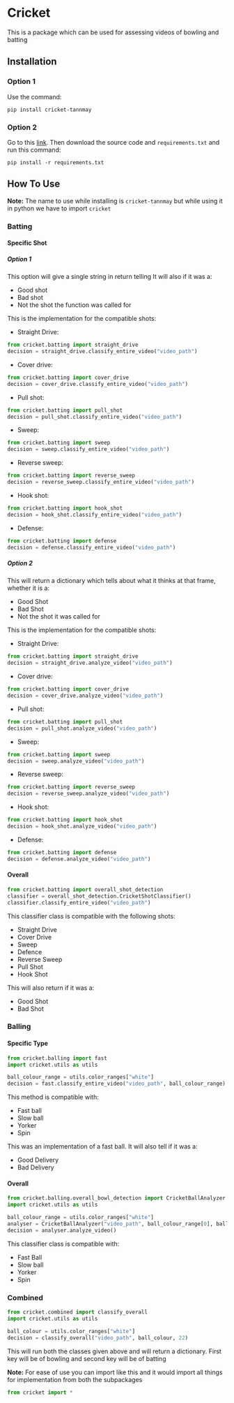 # Cricket
This is a package which can be used for assessing videos of bowling and batting

## Installation
### Option 1
Use the command:
```commandline
pip install cricket-tannmay
```

### Option 2
Go to this [link](https://github.com/tannmaycoding/Cricket "The link for cricket github repository"). Then download the source code and `requirements.txt` and run this command:
```commandline
pip install -r requirements.txt
```

## How To Use
**Note:** The name to use while installing is `cricket-tannmay` but while using it in python we have to import `cricket` 
### Batting
#### Specific Shot
##### Option 1

This option will give a single string in return telling It will also if it was a:
- Good shot
- Bad shot
- Not the shot the function was called for

This is the implementation for the compatible shots: 
- Straight Drive:
```python
from cricket.batting import straight_drive
decision = straight_drive.classify_entire_video("video_path")
```
- Cover drive:
```python
from cricket.batting import cover_drive
decision = cover_drive.classify_entire_video("video_path")
```
- Pull shot:
```python
from cricket.batting import pull_shot
decision = pull_shot.classify_entire_video("video_path")
```
- Sweep:
```python
from cricket.batting import sweep
decision = sweep.classify_entire_video("video_path")
```
- Reverse sweep:
```python
from cricket.batting import reverse_sweep
decision = reverse_sweep.classify_entire_video("video_path")
```
- Hook shot:
```python
from cricket.batting import hook_shot
decision = hook_shot.classify_entire_video("video_path")
```
- Defense:
```python
from cricket.batting import defense
decision = defense.classify_entire_video("video_path")
```

##### Option 2
This will return a dictionary which tells about what it thinks at that frame, whether it is a:
- Good Shot
- Bad Shot
- Not the shot it was called for

This is the implementation for the compatible shots:
- Straight Drive:
```python
from cricket.batting import straight_drive
decision = straight_drive.analyze_video("video_path")
```
- Cover drive:
```python
from cricket.batting import cover_drive
decision = cover_drive.analyze_video("video_path")
```
- Pull shot:
```python
from cricket.batting import pull_shot
decision = pull_shot.analyze_video("video_path")
```
- Sweep:
```python
from cricket.batting import sweep
decision = sweep.analyze_video("video_path")
```
- Reverse sweep:
```python
from cricket.batting import reverse_sweep
decision = reverse_sweep.analyze_video("video_path")
```
- Hook shot:
```python
from cricket.batting import hook_shot
decision = hook_shot.analyze_video("video_path")
```
- Defense:
```python
from cricket.batting import defense
decision = defense.analyze_video("video_path")
```

#### Overall
```python
from cricket.batting import overall_shot_detection
classifier = overall_shot_detection.CricketShotClassifier()
classifier.classify_entire_video("video_path")
```
This classifier class is compatible with the following shots:
- Straight Drive
- Cover Drive
- Sweep
- Defence
- Reverse Sweep
- Pull Shot
- Hook Shot

This will also return if it was a:
- Good Shot
- Bad Shot

### Balling
#### Specific Type

```python
from cricket.balling import fast
import cricket.utils as utils

ball_colour_range = utils.color_ranges["white"]
decision = fast.classify_entire_video("video_path", ball_colour_range)
```
This method is compatible with:
- Fast ball
- Slow ball
- Yorker
- Spin

This was an implementation of a fast ball. It will also tell if it was a:
- Good Delivery
- Bad Delivery

#### Overall
```python
from cricket.balling.overall_bowl_detection import CricketBallAnalyzer
import cricket.utils as utils

ball_colour_range = utils.color_ranges["white"]
analyser = CricketBallAnalyzer("video_path", ball_colour_range[0], ball_colour_range[1], 22)
decision = analyser.analyze_video()
```
This classifier class is compatible with:
- Fast Ball
- Slow ball
- Yorker
- Spin

### Combined
```python
from cricket.combined import classify_overall
import cricket.utils as utils

ball_colour = utils.color_ranges["white"]
decision = classify_overall("video_path", ball_colour, 22)
```

This will run both the classes given above and will return a dictionary. First key will be of bowling and second key will be of batting

**Note:** For ease of use you can import like this and it would import all things for implementation from both the subpackages
```python
from cricket import *
```
